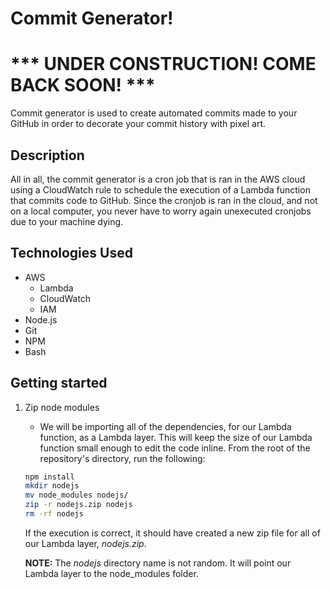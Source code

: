 # Commit Generator!

# *** UNDER CONSTRUCTION! COME BACK SOON! ***

Commit generator is used to create automated commits made to your GitHub in 
order to decorate your commit history with pixel art.

## Description

All in all, the commit generator is a cron job that is ran in the AWS cloud
using a CloudWatch rule to schedule the execution of a Lambda function that
commits code to GitHub. Since the cronjob is ran in the cloud, and not on a
local computer, you never have to worry again unexecuted cronjobs due to your
machine dying.

## Technologies Used

* AWS
    * Lambda
    * CloudWatch
    * IAM
* Node.js
* Git
* NPM
* Bash

## Getting started

1. Zip node modules
    * We will be importing all of the dependencies, for our Lambda function,
    as a Lambda layer. This will keep the size of our Lambda function small
    enough to edit the code inline. From the root of the repository's directory,
    run the following:
    ```bash
    npm install
    mkdir nodejs
    mv node_modules nodejs/
    zip -r nodejs.zip nodejs
    rm -rf nodejs
    ```
    If the execution is correct, it should have created a new zip file for
    all of our Lambda layer, *nodejs.zip*.

    **NOTE:** The *nodejs* directory name is not random. It will point our
    Lambda layer to the node_modules folder.